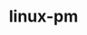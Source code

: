 ---
parent_project: linux
permalink: /engineering/projects/linux/linux-pm/
project_link_name: linux-pm
project_url: https://git.kernel.org/pub/scm/linux/kernel/git/torvalds/linux.git/commit
statsAvailable: 'true'
title: linux-pm
---
